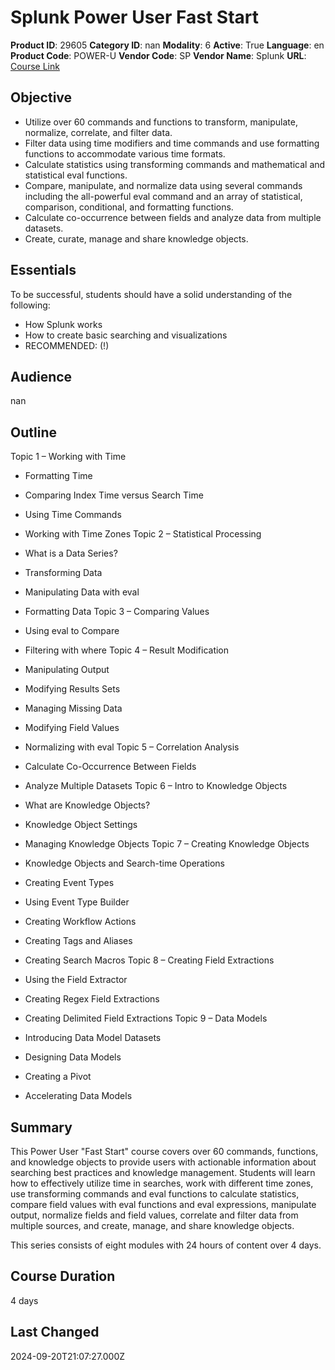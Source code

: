 # Splunk Power User Fast Start

**Product ID**: 29605
**Category ID**: nan
**Modality**: 6
**Active**: True
**Language**: en
**Product Code**: POWER-U
**Vendor Code**: SP
**Vendor Name**: Splunk
**URL**: [Course Link](https://www.fastlaneus.com/course/splunk-power-u)

## Objective
- Utilize over 60 commands and functions to transform, manipulate, normalize, correlate, and filter data.
- Filter data using time modifiers and time commands and use formatting functions to accommodate various time formats.
- Calculate statistics using transforming commands and mathematical and statistical eval functions.
- Compare, manipulate, and normalize data using several commands including the all-powerful eval command and an array of statistical, comparison, conditional, and formatting functions.
- Calculate co-occurrence between fields and analyze data from multiple datasets.
- Create, curate, manage and share knowledge objects.

## Essentials
To be successful, students should have a solid understanding of the following:


- How Splunk works
- How to create basic searching and visualizations
- RECOMMENDED: (!)

## Audience
nan

## Outline
Topic 1 – Working with Time


- Formatting Time
- Comparing Index Time versus Search Time
- Using Time Commands
- Working with Time Zones
Topic 2 – Statistical Processing


- What is a Data Series?
- Transforming Data
- Manipulating Data with eval
- Formatting Data
Topic 3 – Comparing Values


- Using eval to Compare
- Filtering with where
Topic 4 – Result Modification


- Manipulating Output
- Modifying Results Sets
- Managing Missing Data
- Modifying Field Values
- Normalizing with eval
Topic 5 – Correlation Analysis


- Calculate Co-Occurrence Between Fields
- Analyze Multiple Datasets
Topic 6 – Intro to Knowledge Objects


- What are Knowledge Objects?
- Knowledge Object Settings
- Managing Knowledge Objects
Topic 7 – Creating Knowledge Objects


- Knowledge Objects and Search-time Operations
- Creating Event Types
- Using Event Type Builder
- Creating Workflow Actions
- Creating Tags and Aliases
- Creating Search Macros
Topic 8 – Creating Field Extractions


- Using the Field Extractor
- Creating Regex Field Extractions
- Creating Delimited Field Extractions
Topic 9 – Data Models


- Introducing Data Model Datasets
- Designing Data Models
- Creating a Pivot
- Accelerating Data Models

## Summary
This Power User "Fast Start" course covers over 60 commands, functions, and knowledge objects to provide users with actionable information about searching best practices and knowledge management. Students will learn how to effectively utilize time in searches, work with different time zones, use transforming commands and eval functions to calculate statistics, compare field values with eval functions and eval expressions, manipulate output, normalize fields and field values, correlate and filter data from multiple sources, and create, manage, and share knowledge objects.

This series consists of eight modules with 24 hours of content over 4 days.

## Course Duration
4 days

## Last Changed
2024-09-20T21:07:27.000Z
